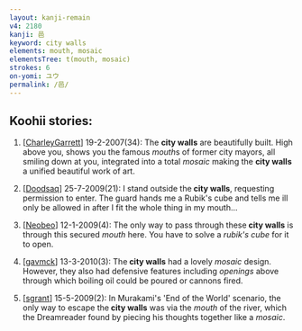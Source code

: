 ```yaml
---
layout: kanji-remain
v4: 2180
kanji: 邑
keyword: city walls
elements: mouth, mosaic
elementsTree: t(mouth, mosaic)
strokes: 6
on-yomi: ユウ
permalink: /邑/
---
```


## Koohii stories: 

1) [<a href="http://kanji.koohii.com/profile/CharleyGarrett">CharleyGarrett</a>] 19-2-2007(34): The <strong>city walls</strong> are beautifully built. High above you, shows you the famous <em>mouth</em>s of former city mayors, all smiling down at you, integrated into a total <em>mosaic</em> making the <strong>city walls</strong> a unified beautiful work of art.

2) [<a href="http://kanji.koohii.com/profile/Doodsaq">Doodsaq</a>] 25-7-2009(21): I stand outside the<strong> city walls</strong>, requesting permission to enter. The guard hands me a Rubik&#039;s cube and tells me ill only be allowed in after I fit the whole thing in my mouth...

3) [<a href="http://kanji.koohii.com/profile/Neobeo">Neobeo</a>] 12-1-2009(4): The only way to pass through these<strong> city walls</strong> is through this secured <em>mouth</em> here. You have to solve a <em>rubik&#039;s cube</em> for it to open.

4) [<a href="http://kanji.koohii.com/profile/gavmck">gavmck</a>] 13-3-2010(3): The<strong> city walls</strong> had a lovely <em>mosaic</em> design. However, they also had defensive features including <em>openings</em> above through which boiling oil could be poured or cannons fired.

5) [<a href="http://kanji.koohii.com/profile/sgrant">sgrant</a>] 15-5-2009(2): In Murakami&#039;s &#039;End of the World&#039; scenario, the only way to escape the<strong> city walls</strong> was via the <em>mouth</em> of the river, which the Dreamreader found by piecing his thoughts together like a <em>mosaic</em>.

